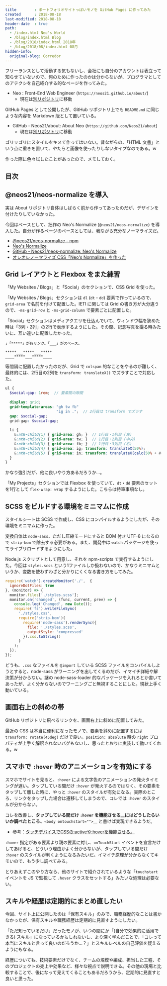 ```yaml
---
title        : ポートフォリオサイトっぽいモノを GitHub Pages に作ってみた
created      : 2018-08-18
last-modified: 2018-08-18
header-date  : true
path:
  - /index.html Neo's World
  - /blog/index.html Blog
  - /blog/2018/index.html 2018年
  - /blog/2018/08/index.html 08月
hidden-info:
  original-blog: Corredor
---
```


フリーランスとして活動する気もないし、会社にも自分のアカウントは表立って知らせていないので、何のために作ったのかは分からないが、プログラマとしてのアテクシを自己紹介する的なページを作ってみた。

- Neo : Front-End Web Engineer (`https://neos21.github.io/about/`)
  - 現在は[別リポジトリ](https://neos21.github.io/Neos21)に移動

GitHub Pages として公開したが、GitHub リポジトリ上でも `README.md` に同じような内容を Markdown 版として置いている。

- GitHub - Neos21/about: About Neo (`https://github.com/Neos21/about`)
  - 現在は[別リポジトリ](https://github.com/Neos21/Neos21)に移動

ゴリッゴリにスタイルをキメて作ってはいない。昔ながらの、「HTML 文書」という点に重きを置いて、やたらと画像を使ったりしないタイプなのである。w

作った際に色々試したことがあったので、メモしておく。

## 目次

## @neos21/neos-normalize を導入

実は About リポジトリ自体はしばらく前から作ってあったのだが、デザインを付けたりしていなかった。

今回はベースとして、拙作の Neo's Normalize (`@neos21/neos-normalize`) を導入した。自分が作るページのベースとしては、我ながら充分なノーマライズだ。

- [@neos21/neos-normalize - npm](https://www.npmjs.com/package/@neos21/neos-normalize)
- [Neo's Normalize](https://neos21.github.io/neos-normalize/)
- [GitHub - Neos21/neos-normalize: Neo's Normalize](https://github.com/Neos21/neos-normalize)
- [オレオレノーマライズ CSS「Neo's Normalize」を作った](/blog/2018/03/09-01.html)

## Grid レイアウトと Flexbox をまた練習

「My Websites / Blogs」と「Social」のセクションで、CSS Grid を使った。

「My Websites / Blogs」セクションは `dl` (`dt`・`dd`) 要素で作っているので、`grid-area` で名前を付けて配置した。IE11 に関しては Grid の書き方が大分違うので、`-ms-grid-row` と `-ms-grid-column` で要素ごとに配置した。

「Social」セクションはメディアクエリを仕込んでいて、ウィンドウ幅を狭めた時は「3列・2列」の2行で表示するようにした。その際、記念写真を撮る時みたいに、互い違いに配置したかった。

```
↓「*****」が各リンク。「___」がスペース。

*****___*****___*****
____*****___*****____
```

等間隔に配置したかったのだが、Grid で `colspan` 的なことをやるのが難しく、最終的には、2行目の2列を `transform: translateX()` でズラすことで対応した。

```scss
ul {
  $social-gap: 1rem;  // 要素間の隙間
  
  display: grid;
  grid-template-areas: "gh tw fb"
                       "ig in .";  // 2行目は transform でズラす
  gap: $social-gap;
  grid-gap: $social-gap;
  
  li {
    &:nth-child(1) { grid-area: gh; }  // 1行目・1列目 (左)
    &:nth-child(2) { grid-area: tw; }  // 1行目・2列目 (中央)
    &:nth-child(3) { grid-area: fb; }  // 1行目・3列目 (右)
    &:nth-child(4) { grid-area: ig; transform: translateX(50%);                        }  // 2行目・1列目と2列目の間
    &:nth-child(5) { grid-area: in; transform: translateX(calc(50% + #{$social-gap})); }  // 2行目・2列目と3列目の間 (余白分ズラす)
  }
}
```

かなり強引だが、他に良いやり方あるだろうか…。

「My Projects」セクションでは Flexbox を使っていて、`dt`・`dd` 要素のセットを1行として `flex-wrap: wrap` するようにした。こちらは特筆事項なし。

## SCSS をビルドする環境をミニマムに作成

スタイルシートは SCSS で作成し、CSS にコンパイルするようにしたが、その環境をミニマムに作った。

変換自体は `node-sass`、ただし圧縮モードにすると BOM 付き UTF-8 になるので `strip-bom` で除去する必要がある。また、開発中は `watch` パッケージを使ってライブリロードするようにした。

Node.js スクリプトとして用意し、それを npm-scripts で実行するようにした。今回は `styles.scss` という1ファイルしか扱わないので、かなりミニマムというか、変数を使わずわざと分かりにくくなる書き方をしてみた。

```javascript
require('watch').createMonitor('./',  {
  ignoreDotFiles: true
}, (monitor) => {
  monitor.files['./styles.scss'];
  monitor.on('changed', (func, current, prev) => {
    console.log('Changed', new Date());
    require('fs').writeFileSync(
      './styles.css',
      require('strip-bom')(
        require('node-sass').renderSync({
          file: './styles.scss',
          outputStyle: 'compressed'
        }).css.toString()
      )
    );
  });
});
```

どうも、`.css` なファイルを `@import` している SCSS ファイルをコンパイルしようとすると、node-sass がワーニングを出してくるのだが、イマイチ詳細や解決策が分からない。謎の node-sass-loader 的なパッケージを入れろとか書いてあったが、よく分からないのでワーニングごと無視することにした。現状上手く動いている。

## 画面右上の斜めの帯

GitHub リポジトリに飛べるリンクを、画面右上に斜めに配置してみた。

最近の CSS は本当に便利になったモノで、要素を斜めに配置するには `transform: rotate(45deg)` だけで良い。`position: absolute` 時の `right` プロパティが上手く解釈されないバグもないし、思ったとおりに実装して動いてくれる。w

## スマホで `:hover` 時のアニメーションを有効にする

スマホでサイトを見ると、`:hover` による文字色のアニメーションの発火タイミングが遅い。タップしている間だけ `:hover` が発火するのではなく、その要素をタップして離した時に、やっと `:hover` のスタイルが有効になる。実際のところ、リンクをタップした場合は遷移してしまうので、コレでは `:hover` のスタイルが分からない。

コレを改善し、__タップしている間だけ `:hover` を機能させる__にはどうしたらいいか調べたところ、__`<body ontouchstart="">`__ と書けば実現できるようだ。

- 参考：[タッチデバイスでCSSの:activeや:hoverを機能させる。](https://qiita.com/junya/items/3ff380878f26ca447f85)

`:hover` 指定がある要素より親の要素に対し、`onTouchStart` イベントを宣言だけしてあげると、どういう理由かよく分からないが、タップしている間だけ `:hover` のスタイルが利くようになるみたいだ。イマイチ原理が分からなくてキモいので、もう少し調べてみる。

とりあえずこのやり方なら、他のサイトで紹介されているような「`touchstart` イベントを JS で監視して `.hover` クラスをセットする」みたいな処理は必要ない。

## スキルや経歴は定期的にまとめ直したい

今回、サイト上に公開したのは「保有スキル」のみで、職務経歴的なことは書かなかったが、保有スキルや職務経歴は定期的に見直すようにしたい。

「ただ知っているだけ」だったモノが、いつの間にか「(自分で効果的に活用できる) スキル」になっているかもしれないし、より深く学んだことで、「コレって本当にスキルと言って良いのだろうか…？」とスキルレベルの自己評価を疑えるようにもなる。

経歴についても、技術要素だけでなく、チームの規模や編成、担当した工程、そのプロジェクトの売上や効果など、様々な視点で説明できる。その他の現場と比較することで、後になって見えてくることもあるだろうから、定期的に見直すと良いと思った。
